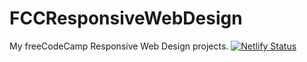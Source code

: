 # FCCResponsiveWebDesign
My freeCodeCamp Responsive Web Design projects.
[![Netlify Status](https://api.netlify.com/api/v1/badges/4d7deaee-bc3d-4a27-a8b1-32c4090ab3ed/deploy-status)](https://app.netlify.com/sites/glittery-banoffee-a56451/deploys)
